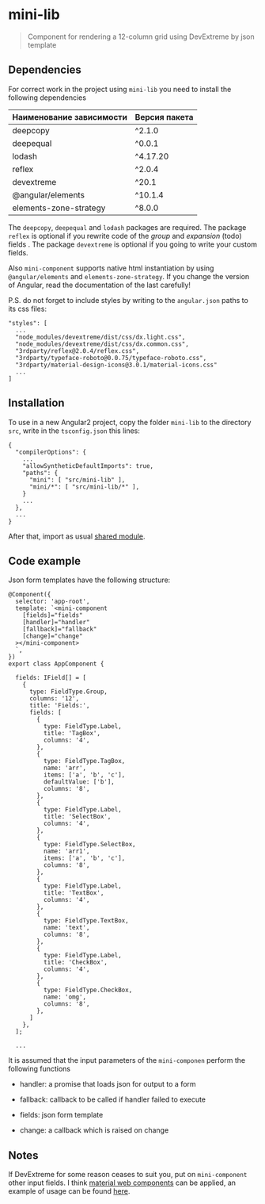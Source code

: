 # mini-lib

> Component for rendering a 12-column grid using DevExtreme by json template

## Dependencies

For correct work in the project using `mini-lib` you need to install the following dependencies

| Наименование зависимости  | Версия пакета |
| ------------------------- | ------------- |
| deepcopy                  |    ^2.1.0     |
| deepequal                 |    ^0.0.1     |
| lodash                    |   ^4.17.20    |
| reflex                    |    ^2.0.4     |
| devextreme                |     ^20.1     |
| @angular/elements         |    ^10.1.4    |
| elements-zone-strategy    |     ^8.0.0    |

The `deepcopy`, `deepequal` and `lodash` packages are required. The package `reflex` is optional if you rewrite code of the *group* and *expansion* (todo) fields . The package `devextreme` is optional if you going to write your custom fields.

Also `mini-component` supports native html instantiation by using `@angular/elements` and `elements-zone-strategy`. If you change the version of Angular, read the documentation of the last carefully!

P.S. do not forget to include styles by writing to the `angular.json` paths to its css files:

```
"styles": [
  ...
  "node_modules/devextreme/dist/css/dx.light.css",
  "node_modules/devextreme/dist/css/dx.common.css",
  "3rdparty/reflex@2.0.4/reflex.css",
  "3rdparty/typeface-roboto@0.0.75/typeface-roboto.css",
  "3rdparty/material-design-icons@3.0.1/material-icons.css"
  ...
]
```

## Installation

To use in a new Angular2 project, copy the folder `mini-lib` to the directory `src`, write in the `tsconfig.json` this lines:

```
{
  "compilerOptions": {
    ...
    "allowSyntheticDefaultImports": true,
    "paths": {
      "mini": [ "src/mini-lib" ],
      "mini/*": [ "src/mini-lib/*" ],
    }
    ...
  },
  ...
}
```

After that, import as usual [shared module](https://angular.io/guide/sharing-ngmodules). 

## Code example

Json form templates have the following structure:

```
@Component({
  selector: 'app-root',
  template: `<mini-component
    [fields]="fields" 
    [handler]="handler"
    [fallback]="fallback"
    [change]="change"
  ></mini-component>
  `,
})
export class AppComponent {

  fields: IField[] = [
    {
      type: FieldType.Group,
      columns: '12',
      title: 'Fields:',
      fields: [
        {
          type: FieldType.Label,
          title: 'TagBox',
          columns: '4',
        },
        {
          type: FieldType.TagBox,
          name: 'arr',
          items: ['a', 'b', 'c'],
          defaultValue: ['b'],
          columns: '8',
        },
        {
          type: FieldType.Label,
          title: 'SelectBox',
          columns: '4',
        },
        {
          type: FieldType.SelectBox,
          name: 'arr1',
          items: ['a', 'b', 'c'],
          columns: '8',
        },
        {
          type: FieldType.Label,
          title: 'TextBox',
          columns: '4',
        },
        {
          type: FieldType.TextBox,
          name: 'text',
          columns: '8',
        },
        {
          type: FieldType.Label,
          title: 'CheckBox',
          columns: '4',
        },
        {
          type: FieldType.CheckBox,
          name: 'omg',
          columns: '8',
        },
      ]
    },
  ];

  ...

```

It is assumed that the input parameters of the `mini-componen` perform the following functions

 - handler: a promise that loads json for output to a form

 - fallback: callback to be called if handler failed to execute

 - fields: json form template

 - change: a callback which is raised on change

## Notes

If DevExtreme for some reason ceases to suit you, put on `mini-component` other input fields. I think [material web components](https://material.io/develop/web/components/sliders) can be applied, an example of usage can be found [here](https://github.com/tripolskypetr/preact-material-typescript-kit/blob/master/src/components/common/slider.tsx).
